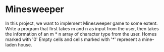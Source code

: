 # Minesweeper
In this project, we want to implement Minesweeper game to some extent. Write a program that first takes m and n as input from the user, then takes the information of an m * n array of character type from the user. Homes marked with '0' Empty cells and cells marked with '*' represent a mine-laden house.
